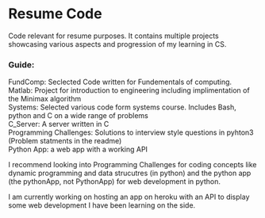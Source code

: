 # Resume Code

Code relevant for resume purposes. It contains multiple projects showcasing various aspects and progression of my learning in CS.

### Guide: 
FundComp: Seclected Code written for Fundementals of computing. \
Matlab:   Project for introduction to engineering including implimentation of the Minimax algorithm\
Systems:  Selected various code form systems course. Includes Bash, python and C on a wide range of problems \
C_Server: A server written in C \
Programming Challenges: Solutions to interview style questions in pyhton3 (Problem statments in the readme) \
Python App: a web app with a working API

I recommend looking into Programming Challenges for coding concepts like dynamic programming and data strucutres (in python) and the python app (the pythonApp, not PythonApp) for web development in python. 

I am currently working on hosting an app on heroku with an API to display some web development I have been learning on the side. 
